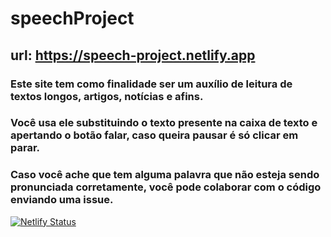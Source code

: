 # speechProject


## url: https://speech-project.netlify.app

### Este site tem como finalidade ser um auxílio de leitura de textos longos, artigos, notícias e afins.
### Você usa ele substituindo o texto presente na caixa de texto e apertando o botão falar, caso queira pausar é só clicar em parar.
### Caso você ache que tem alguma palavra que não esteja sendo pronunciada corretamente, você pode colaborar com o código enviando uma issue.

[![Netlify Status](https://api.netlify.com/api/v1/badges/dcbd1d9b-32c6-44ae-9255-b32d5a7b053c/deploy-status)](https://app.netlify.com/sites/speech-project/deploys)
